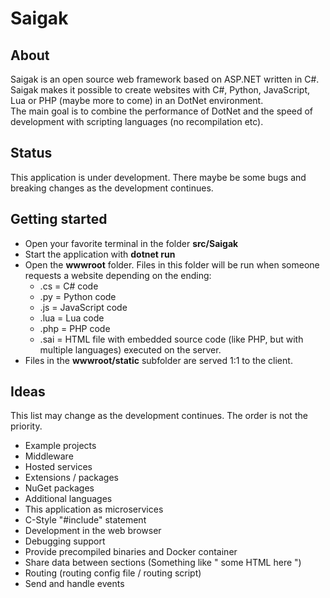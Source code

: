 # Saigak
## About
Saigak is an open source web framework based on ASP.NET written in C#. Saigak makes it possible to create websites with C#, Python, JavaScript, Lua or PHP (maybe more to come) in an DotNet environment.<br/>
The main goal is to combine the performance of DotNet and the speed of development with scripting languages (no recompilation etc).

## Status
This application is under development. There maybe be some bugs and breaking changes as the development continues.

## Getting started
- Open your favorite terminal in the folder <b>src/Saigak</b>
- Start the application with <b>dotnet run</b>
- Open the <b>wwwroot</b> folder. Files in this folder will be run when someone requests a website depending on the ending:
    - .cs = C# code
    - .py = Python code
    - .js = JavaScript code
    - .lua = Lua code
    - .php = PHP code
    - .sai = HTML file with embedded source code (like PHP, but with multiple languages) executed on the server. 
- Files in the <b>wwwroot/static</b> subfolder are served 1:1 to the client.

## Ideas
This list may change as the development continues. The order is not the priority.
- Example projects
- Middleware
- Hosted services
- Extensions / packages
- NuGet packages
- Additional languages
- This application as microservices
- C-Style "#include" statement
- Development in the web browser
- Debugging support
- Provide precompiled binaries and Docker container
- Share data between sections (Something like "<?cs (var) num = 42;?> some HTML here <?cs Console.WriteLine(num);?>")
- Routing (routing config file / routing script)
- Send and handle events
